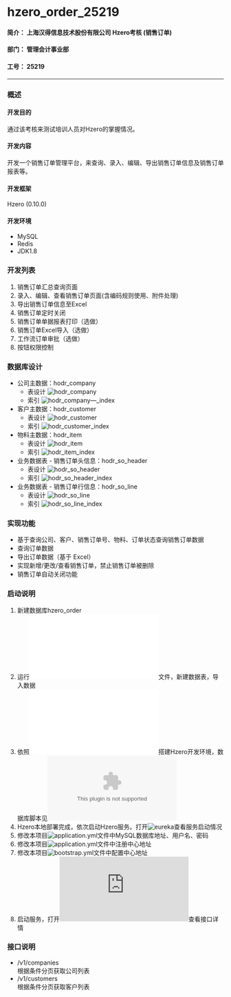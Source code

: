 # hzero_order_25219
#### 简介： 上海汉得信息技术股份有限公司 Hzero考核 (销售订单)
#### 部门： 管理会计事业部
#### 工号： 25219
***
### 概述
#### 开发目的
通过该考核来测试培训人员对Hzero的掌握情况。
#### 开发内容
开发一个销售订单管理平台，来查询、录入、编辑、导出销售订单信息及销售订单报表等。
#### 开发框架
Hzero (0.10.0)
#### 开发环境
* MySQL
* Redis
* JDK1.8
### 开发列表
1. 销售订单汇总查询页面
2. 录入、编辑、查看销售订单页面(含编码规则使用、附件处理)
3. 导出销售订单信息至Excel
4. 销售订单定时关闭
5. 销售订单单据报表打印（选做）
6. 销售订单Excel导入（选做）
7. 工作流订单审批（选做）
8. 按钮权限控制
### 数据库设计 
* 公司主数据：hodr_company
    * 表设计
    ![hodr_company](/img/hodr_company.png)
    * 索引
    ![hodr_company—_index](/img/hodr_company_index.png)
* 客户主数据：hodr_customer
    * 表设计
    ![hodr_customer](/img/hodr_customer.png)
    * 索引
    ![hodr_customer_index](/img/hodr_customer_index.png)
* 物料主数据：hodr_item
    * 表设计
    ![hodr_item](/img/hodr_item.png)
    * 索引
    ![hodr_item_index](/img/hodr_item_index.png)
* 业务数据表 - 销售订单头信息：hodr_so_header
    * 表设计
    ![hodr_so_header](/img/hodr_so_header.png)
    * 索引
    ![hodr_so_header_index](/img/hodr_so_header_index.png)
* 业务数据表 - 销售订单行信息：hodr_so_line
    * 表设计
    ![hodr_so_line](/img/hodr_so_line.png)
    * 索引
    ![hodr_so_line_index](/img/hodr_so_line_index.png)
### 实现功能
* 基于查询公司、客户、销售订单号、物料、订单状态查询销售订单数据
* 查询订单数据
* 导出订单数据（基于 Excel）
* 实现新增/更改/查看销售订单，禁止销售订单被删除
* 销售订单自动关闭功能
### 启动说明
1. 新建数据库hzero_order
2. 运行![hzero_order.sql](hzero_order.sql)文件，新建数据表，导入数据
3. 依照![Hzero本地部署说明](hzero_starter/hzero_starter.pdf)搭建Hzero开发环境，数据库脚本见![Hzero本地部署数据库](/hzero_starter/hzero_resource.zip)
4. Hzero本地部署完成，依次启动Hzero服务。打开![eureka](http://dev.hzero.org:8000/)查看服务启动情况
5. 修改本项目![application.yml](/src/main/resources/application.yml)文件中MySQL数据库地址、用户名、密码
6. 修改本项目![application.yml](/src/main/resources/application.yml)文件中注册中心地址
7. 修改本项目![bootstrap.yml](/src/main/resources/bootstrap.yml)文件中配置中心地址
8. 启动服务，打开![Swagger](http://dev.hzero.org:8080/swagger/swagger-ui.html)查看接口详情
### 接口说明
* /v1/companies  
根据条件分页获取公司列表
* /v1/customers  
根据条件分页获取客户列表



